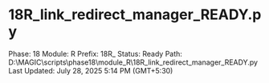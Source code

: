# 18R_link_redirect_manager_READY.py

Phase: 18
Module: R
Prefix: 18R_
Status: Ready
Path: D:\MAGIC\scripts\phase18\module_R\18R_link_redirect_manager_READY.py
Last Updated: July 28, 2025 5:14 PM (GMT+5:30)
